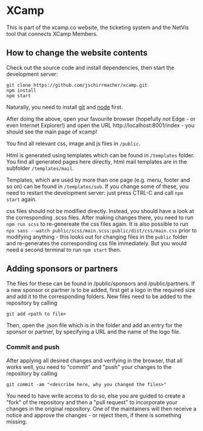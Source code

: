 # XCamp

This is part of the xcamp.co website, the ticketing system and the NetVis tool that connects XCamp Members.

## How to change the website contents

Check out the source code and install dependencies, then start the development server:

    git clone https://github.com/jschirrmacher/xcamp.git
    npm install
    npm start

Naturally, you need to install [git](https://git-scm.com/downloads) and [node](https://nodejs.org/en/) first.

After doing the above, open your favourite browser (hopefully *not* Edge - or even Internet Explorer!) and open
the URL http://localhost:8001/index - you should see the main page of xcamp!

You find all relevant css, image and js files in `/public`.

Html is generated using templates which can be found in `/templates` folder. You find all generated pages here directly,
html mail templates are in the subfolder `/templates/mail`.

Templates, which are used by more than one page (e.g. menu, footer and so on) can be found in
`/templates/sub`. If you change some of these, you need to restart the development server: just press CTRL-C
and call `npm start` again.

css files should not be modified directly. Instead, you should have a look at the corresponding .scss files. After
making changes there, you need to run `npm run scss` to re-genereate the css files again. It is also possible to run
`npx sass --watch public/scss/main.scss:public/dist/css/main.css` prior to modifying anything - this looks out for changing files in the `public` folder
and re-generates the corresponding css file immediately. But you would need a second terminal to run `npm start` then.

## Adding sponsors or partners

The files for these can be found in /public/sponsors and /public/partners.
If a new sponsor or partner is to be added, first get a logo in the required size and add it to the corresponding
folders. New files need to be added to the repository by calling

    git add <path to file>

Then, open the .json file which is in the folder and add an entry for the sponsor or partner, by specifying a URL
and the name of the logo file.

### Commit and push

After applying all desired changes and verifying in the browser, that all works well, you need to "commit" and "push"
your changes to the repository by calling

    git commit -am "<describe here, why you changed the files>"

You need to have write access to do so, else you are guided to create a "fork" of the repository and then a
"pull request" to incorporate your changes in the original repository. One of the maintainers will then receive a
notice and approve the changes - or reject them, if there is something missing.

